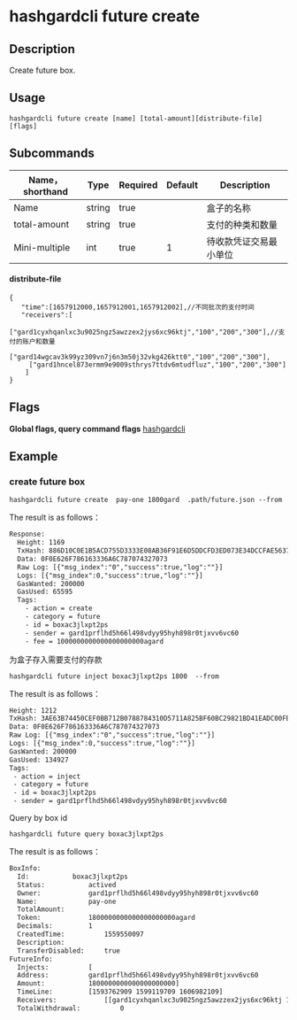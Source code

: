 # hashgardcli future create

## Description
Create future box.

## Usage
```shell
hashgardcli future create [name] [total-amount][distribute-file] [flags]
```



## Subcommands

| Name，shorthand | Type  | Required|Default| Description   |
| ------------- | ------ | -------- | ------ | ---------------------- |
| Name          | string | true       |        | 盒子的名称         |
| total-amount  | string | true       |        | 支付的种类和数量       |
| Mini-multiple | int    | true       | 1      | 待收款凭证交易最小单位 |



#### distribute-file

```shell
{
   "time":[1657912000,1657912001,1657912002],//不同批次的支付时间
   "receivers":[
     ["gard1cyxhqanlxc3u9025ngz5awzzex2jys6xc96ktj","100","200","300"],//支付的账户和数量
     ["gard14wgcav3k99yz309vn7j6n3m50j32vkg426ktt0","100","200","300"],
     ["gard1hncel873ermm9e9009sthrys7ttdv6mtudfluz","100","200","300"]
    ]
}
```


## Flags

**Global flags, query command flags** [hashgardcli](../README.md)

## Example
### create future box
```shell
hashgardcli future create  pay-one 1800gard  .path/future.json --from
```
The result is as follows：
```txt
Response:
  Height: 1169
  TxHash: 886D10C0E1B5ACD755D3333E08AB36F91E6D5DDCFD3ED073E34DCCFAE5637D3B
  Data: 0F0E626F786163336A6C787074327073
  Raw Log: [{"msg_index":"0","success":true,"log":""}]
  Logs: [{"msg_index":0,"success":true,"log":""}]
  GasWanted: 200000
  GasUsed: 65595
  Tags:
    - action = create
    - category = future
    - id = boxac3jlxpt2ps
    - sender = gard1prflhd5h66l498vdyy95hyh898r0tjxvv6vc60
    - fee = 1000000000000000000000agard
```

为盒子存入需要支付的存款

```shell
hashgardcli future inject boxac3jlxpt2ps 1800  --from
```

The result is as follows：

```txt
Height: 1212
TxHash: 3AE63B74450CEF0BB712B0788784310D5711A825BF60BC29821BD41EADC00FBF
Data: 0F0E626F786163336A6C787074327073
Raw Log: [{"msg_index":"0","success":true,"log":""}]
Logs: [{"msg_index":0,"success":true,"log":""}]
GasWanted: 200000
GasUsed: 134927
Tags:
 - action = inject
 - category = future
 - id = boxac3jlxpt2ps
 - sender = gard1prflhd5h66l498vdyy95hyh898r0tjxvv6vc60
```

Query by box id

```shell
hashgardcli future query boxac3jlxpt2ps
```

The result is as follows：

```txt
BoxInfo:
  Id:			boxac3jlxpt2ps
  Status:			actived
  Owner:			gard1prflhd5h66l498vdyy95hyh898r0tjxvv6vc60
  Name:				pay-one
  TotalAmount:
  Token:			1800000000000000000000agard
  Decimals:			1
  CreatedTime:			1559550097
  Description:
  TransferDisabled:		true
FutureInfo:
  Injects:			[
  Address:			gard1prflhd5h66l498vdyy95hyh898r0tjxvv6vc60
  Amount:			1800000000000000000000]
  TimeLine:			[1593762909 1599119709 1606982109]
  Receivers:			[[gard1cyxhqanlxc3u9025ngz5awzzex2jys6xc96ktj 100000000000000000000 200000000000000000000 300000000000000000000] [gard14wgcav3k99yz309vn7j6n3m50j32vkg426ktt0 100000000000000000000 200000000000000000000 300000000000000000000] [gard1hncel873ermm9e9009sthrys7ttdv6mtudfluz 100000000000000000000 200000000000000000000 300000000000000000000]]
  TotalWithdrawal:			0
```
